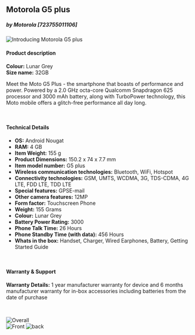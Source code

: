 ## Motorola G5 plus
##### _by Motorola_ [723755011106]

![Introducing Motorola G5 plus](
http://stz.india.com/sites/default/files/styles/zeebiz_850x478/public/2017/02/27/15100-hero-moto-g5-plus-officialwebsite.png?itok=6WqeG0sg
)  

#### Product description
**Colour:** Lunar Grey  
**Size name:** 32GB

Meet the Moto G5 Plus - the smartphone that boasts of performance and power. Powered by a 2.0 GHz octa-core Qualcomm Snapdragon 625 processor and 3000 mAh battery, along with TurboPower technology, this Moto mobile offers a glitch-free performance all day long.

<br/>

#### Technical Details
* **OS:** Android Nougat
* **RAM:** 4 GB
* **Item Weight:** 155 g
* **Product Dimensions:** 150.2 x 74 x 7.7 mm
* **Item model number:** G5 plus
* **Wireless communication technologies:** Bluetooth, WiFi, Hotspot
* **Connectivity technologies:** GSM, UMTS, WCDMA, 3G, TDS-CDMA, 4G LTE, FDD LTE, TDD LTE
* **Special features:** GPSE-mail
* **Other camera features:** 12MP
* **Form factor:** Touchscreen Phone
* **Weight:** 155 Grams
* **Colour:** Lunar Grey
* **Battery Power Rating:** 3000
* **Phone Talk Time:** 26 Hours
* **Phone Standby Time (with data):** 456 Hours
* **Whats in the box:** Handset, Charger, Wired Earphones, Battery, Getting Started Guide

<br/>

#### Warranty & Support
**Warranty Details:** 1 year manufacturer warranty for device and 6 months manufacturer warranty for in-box accessories including batteries from the date of purchase

<br/>

![Overall](
https://rukminim1.flixcart.com/image/832/832/mobile/h/c/q/motorola-moto-g5-plus-xt-1686-original-imaes3c9z92xqxhw.jpeg?q=70
)  
![Front](
https://rukminim1.flixcart.com/image/832/832/mobile/5/b/f/motorola-moto-g5-plus-xt-1686-original-imaes3bzhs4thksp.jpeg?q=70
)
![back](
https://rukminim1.flixcart.com/image/832/832/mobile/h/c/q/motorola-moto-g5-plus-xt-1686-original-imaes3cfhefbf2pp.jpeg?q=70
)

